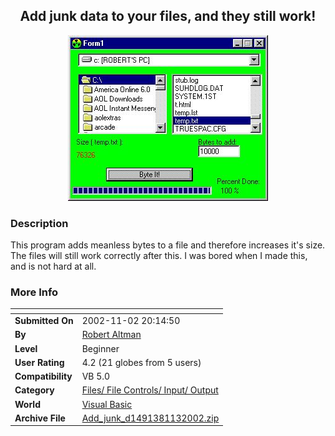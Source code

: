 ﻿<div align="center">

## Add junk data to your files, and they still work\!

<img src="PIC20021131240182450.jpg">
</div>

### Description

This program adds meanless bytes to a file and therefore increases it's size. The files will still work correctly after this. I was bored when I made this, and is not hard at all.
 
### More Info
 


<span>             |<span>
---                |---
**Submitted On**   |2002-11-02 20:14:50
**By**             |[Robert Altman](https://github.com/Planet-Source-Code/PSCIndex/blob/master/ByAuthor/robert-altman.md)
**Level**          |Beginner
**User Rating**    |4.2 (21 globes from 5 users)
**Compatibility**  |VB 5\.0
**Category**       |[Files/ File Controls/ Input/ Output](https://github.com/Planet-Source-Code/PSCIndex/blob/master/ByCategory/files-file-controls-input-output__1-3.md)
**World**          |[Visual Basic](https://github.com/Planet-Source-Code/PSCIndex/blob/master/ByWorld/visual-basic.md)
**Archive File**   |[Add\_junk\_d1491381132002\.zip](https://github.com/Planet-Source-Code/robert-altman-add-junk-data-to-your-files-and-they-still-work__1-40379/archive/master.zip)








